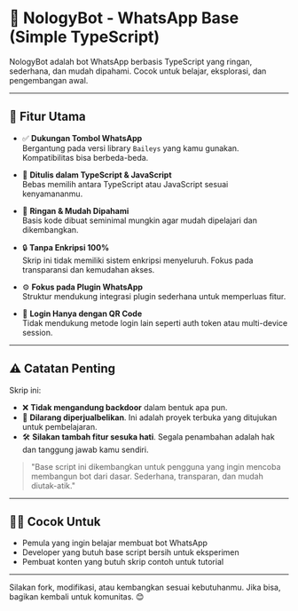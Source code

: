 # 🪪 NologyBot - WhatsApp Base (Simple TypeScript)

NologyBot adalah bot WhatsApp berbasis TypeScript yang ringan, sederhana, dan mudah dipahami. Cocok untuk belajar, eksplorasi, dan pengembangan awal.

---

## 📌 Fitur Utama

- ✅ **Dukungan Tombol WhatsApp**  
  Bergantung pada versi library `Baileys` yang kamu gunakan. Kompatibilitas bisa berbeda-beda.

- 🧠 **Ditulis dalam TypeScript & JavaScript**  
  Bebas memilih antara TypeScript atau JavaScript sesuai kenyamananmu.

- 🧩 **Ringan & Mudah Dipahami**  
  Basis kode dibuat seminimal mungkin agar mudah dipelajari dan dikembangkan.

- 🔒 **Tanpa Enkripsi 100%**  
  Skrip ini tidak memiliki sistem enkripsi menyeluruh. Fokus pada transparansi dan kemudahan akses.

- ⚙️ **Fokus pada Plugin WhatsApp**  
  Struktur mendukung integrasi plugin sederhana untuk memperluas fitur.

- 🔁 **Login Hanya dengan QR Code**  
  Tidak mendukung metode login lain seperti auth token atau multi-device session.

---

## ⚠️ Catatan Penting

Skrip ini:

- ❌ **Tidak mengandung backdoor** dalam bentuk apa pun.
- 🚫 **Dilarang diperjualbelikan**. Ini adalah proyek terbuka yang ditujukan untuk pembelajaran.
- 🛠️ **Silakan tambah fitur sesuka hati**. Segala penambahan adalah hak dan tanggung jawab kamu sendiri.

> "Base script ini dikembangkan untuk pengguna yang ingin mencoba membangun bot dari dasar. Sederhana, transparan, dan mudah diutak-atik."

---

## 👨‍💻 Cocok Untuk

- Pemula yang ingin belajar membuat bot WhatsApp
- Developer yang butuh base script bersih untuk eksperimen
- Pembuat konten yang butuh skrip contoh untuk tutorial

---

Silakan fork, modifikasi, atau kembangkan sesuai kebutuhanmu. Jika bisa, bagikan kembali untuk komunitas. 😊
